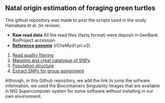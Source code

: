 ##  Natal origin estimation of foraging green turtles

This github repository was made to post the scripts used in the study Hamabata et al. (in review).



- **Raw read data** All the read files (fastq format) were deposit in GenBank BioProject accession
- **[Reference genome](https://www.ncbi.nlm.nih.gov/assembly/GCF_015237465.2#/st)** (rCheMyd1.pri.v2).



1. [Read quality fitering](https://github.com/tmkhmbt/foraging_turtle_group_assignment/blob/main/read_quality_filtering.md)
2. [Mapping and creat catalogue of SNPs](https://github.com/tmkhmbt/foraging_turtle_group_assignment/blob/main/mapping_and_bam_creat.md)
3. [Population structure](https://github.com/tmkhmbt/foraging_turtle_group_assignment/blob/main/Population%20structure.md)
4. [Extract SNPs for group assignment]()

Although, in this Github repository, we add the link to jump the sofware information, we used the Biocontainers Singularity Images that are available in NIG Supercomputer system for some software without installing in our own environment. 

